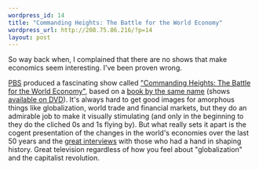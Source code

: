 ```yaml
--- 
wordpress_id: 14
title: "Commanding Heights: The Battle for the World Economy"
wordpress_url: http://208.75.86.216/?p=14
layout: post
---
```

So way back when, I complained that there are no shows that make economics seem interesting. I've been proven wrong.

<a href="http://www.pbs.org">PBS</a> produced a fascinating show called <a href="http://www.pbs.org/wgbh/commandingheights/">"Commanding Heights: The Battle for the World Economy"</a>, based on a <a href="http://www.amazon.com/exec/obidos/ASIN/068483569X/mikechampion">book by the same name</a> (shows <a href="http://www.amazon.com/exec/obidos/ASIN/B00006HAZF/mikechampion">available on DVD</a>). It's always hard to get good images for amorphous things like globalization, world trade and financial markets, but they do an admirable job to make it visually stimulating (and only in the beginning to they do the cliched 0s and 1s flying by). But what really sets it apart is the cogent presentation of the changes in the world's economies over the last 50 years and the <a href="http://www.pbs.org/wgbh/commandingheights/lo/people/pe_name.html">great interviews</a> with those who had a hand in shaping history. Great television regardless of how you feel about "globalization" and the capitalist revolution.
